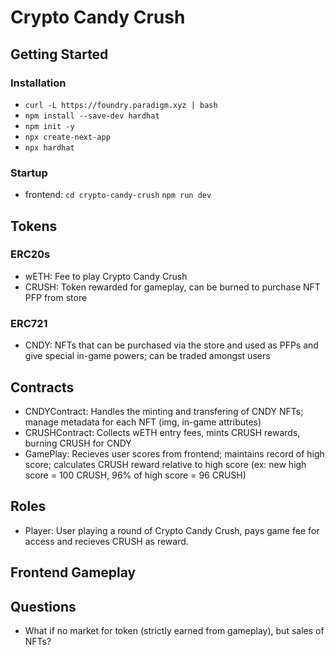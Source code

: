 # Crypto Candy Crush

## Getting Started
### Installation
* `curl -L https://foundry.paradigm.xyz | bash`
* `npm install --save-dev hardhat`
* `npm init -y`
* `npx create-next-app`
* `npx hardhat`

### Startup
* frontend: 
`cd crypto-candy-crush`
`npm run dev`


## Tokens
### ERC20s
* wETH: Fee to play Crypto Candy Crush
* CRUSH: Token rewarded for gameplay, can be burned to purchase NFT PFP from store
### ERC721
* CNDY: NFTs that can be purchased via the store and used as PFPs and give special in-game powers; can be traded amongst users


## Contracts
* CNDYContract: Handles the minting and transfering of CNDY NFTs; manage metadata for each NFT (img, in-game attributes)
* CRUSHContract: Collects wETH entry fees, mints CRUSH rewards, burning CRUSH for CNDY
* GamePlay: Recieves user scores from frontend; maintains record of high score; calculates CRUSH reward relative to high score (ex: new high score = 100 CRUSH, 96% of high score = 96 CRUSH)


## Roles
* Player: User playing a round of Crypto Candy Crush, pays game fee for access and recieves CRUSH as reward.


## Frontend Gameplay


## Questions
* What if no market for token (strictly earned from gameplay), but sales of NFTs?